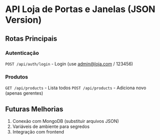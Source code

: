 # API Loja de Portas e Janelas (JSON Version)

## Rotas Principais

### Autenticação
`POST /api/auth/login` - Login (use admin@loja.com / 123456)

### Produtos
`GET /api/products` - Lista todos
`POST /api/products` - Adiciona novo (apenas gerentes)

## Futuras Melhorias
1. Conexão com MongoDB (substituir arquivos JSON)
2. Variáveis de ambiente para segredos
3. Integração com frontend